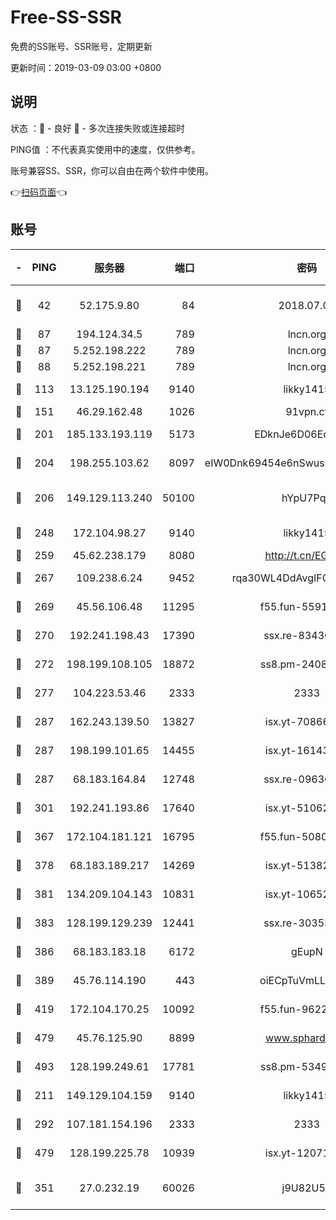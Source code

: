 # Free-SS-SSR

免费的SS账号、SSR账号，定期更新

更新时间：2019-03-09 03:00 +0800

## 说明

状态     ：🙂 - 良好 🙁 - 多次连接失败或连接超时

PING值   ：不代表真实使用中的速度，仅供参考。

账号兼容SS、SSR，你可以自由在两个软件中使用。

👉[扫码页面](https://liesauer.github.io/Free-SS-SSR/)👈

## 账号

|-|PING|服务器|端口|密码|加密方式|区域|
|:----:|:----:|:-----:|-----:|:----:|:----:|:----:|
|🙂|42|52.175.9.80|84|2018.07.07|chacha20-ietf-poly1305|HK|
|🙂|87|194.124.34.5|789|lncn.org|rc4|JP|
|🙂|87|5.252.198.222|789|lncn.org|rc4|JP|
|🙂|88|5.252.198.221|789|lncn.org|rc4|JP|
|🙂|113|13.125.190.194|9140|likky1415|aes-256-cfb|KR|
|🙂|151|46.29.162.48|1026|91vpn.cf|rc4-md5|RU|
|🙂|201|185.133.193.119|5173|EDknJe6D06EoWDaw|aes-256-cfb|US|
|🙂|204|198.255.103.62|8097|eIW0Dnk69454e6nSwuspv9DmS201tQ0D|aes-256-cfb|US|
|🙂|206|149.129.113.240|50100|hYpU7PqP|chacha20-ietf-poly1305|CN|
|🙂|248|172.104.98.27|9140|likky1415|aes-256-cfb|JP|
|🙂|259|45.62.238.179|8080|http://t.cn/EGJIyrl|rc4-md5|CA|
|🙂|267|109.238.6.24|9452|rqa30WL4DdAvgIFG6Fs3znzTa|aes-256-cfb|FR|
|🙂|269|45.56.106.48|11295|f55.fun-55916918|aes-256-cfb|US|
|🙂|270|192.241.198.43|17390|ssx.re-83430216|aes-256-cfb|US|
|🙂|272|198.199.108.105|18872|ss8.pm-24089859|aes-256-cfb|US|
|🙂|277|104.223.53.46|2333|2333|aes-256-cfb|US|
|🙂|287|162.243.139.50|13827|isx.yt-70866658|aes-256-cfb|US|
|🙂|287|198.199.101.65|14455|isx.yt-16143744|aes-256-cfb|US|
|🙂|287|68.183.164.84|12748|ssx.re-09636957|aes-256-cfb|US|
|🙂|301|192.241.193.86|17640|isx.yt-51062098|aes-256-cfb|US|
|🙂|367|172.104.181.121|16795|f55.fun-50803874|aes-256-cfb|SG|
|🙂|378|68.183.189.217|14269|isx.yt-51382941|aes-256-cfb|SG|
|🙂|381|134.209.104.143|10831|isx.yt-10652136|aes-256-cfb|SG|
|🙂|383|128.199.129.239|12441|ssx.re-30353118|aes-256-cfb|SG|
|🙂|386|68.183.183.18|6172|gEupN|aes-256-cfb|SG|
|🙂|389|45.76.114.190|443|oiECpTuVmLLxk4Ts|aes-256-cfb|AU|
|🙂|419|172.104.170.25|10092|f55.fun-96225402|aes-256-cfb|SG|
|🙂|479|45.76.125.90|8899|www.sphard.com|aes-256-cfb|AU|
|🙂|493|128.199.249.61|17781|ss8.pm-53490777|aes-256-cfb|SG|
|🙂|211|149.129.104.159|9140|likky1415|aes-256-cfb|CN|
|🙂|292|107.181.154.196|2333|2333|aes-256-cfb|US|
|🙂|479|128.199.225.78|10939|isx.yt-12071162|aes-256-cfb|SG|
|🙁|351|27.0.232.19|60026|j9U82U53|xchacha20-ietf-poly1305|HK|
